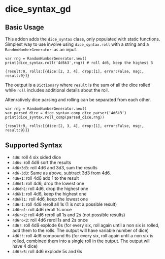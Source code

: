 # dice_syntax_gd

## Basic Usage

This addon adds the `dice_syntax` class, only populated with static functions. Simplest
way to use involve using `dice_syntax.roll` with a string and a `RandomNumberGenerator `as an input.

```
var rng = RandomNumberGenerator.new()
print(dice_syntax.roll('4d6k3',rng)) # roll 4d6, keep the highest 3
```
```
{result:9, rolls:[{dice:[2, 3, 4], drop:[1], error:False, msg:, result:9}]}
```

The output is a `Dictionary` where `result` is the sum of all the dice rolled while `roll` 
includes additional details about the roll.

Altenratively dice parsing and rolling can be separated from each other.

```
var rng = RandomNumberGenerator.new()
var parsed_dice = dice_syntax.comp_dice_parser('4d6k3')
print(dice_syntax.roll_comp(parsed_dice,rng))
```
```
{result:9, rolls:[{dice:[2, 3, 4], drop:[1], error:False, msg:, result:9}]}
```

## Supported Syntax

- `4d6`: roll 4 six sided dice
- `4d6s`: roll 4d6 sort the results
- `4d6+3d3`: roll 4d6 and 3d3, sum the results
- `4d6-3d3`: Same as above, subtract 3d3 from 4d6.
- `4d6+1`: roll 4d6 add 1 to the result
- `4d6d1`: roll 4d6, drop the lowest one
- `4d6dh1`: roll 4d6, drop the highest one
- `4d6k1`: roll 4d6, keep the highest one
- `4d6kl1:` roll 4d6, keep the lowest one
- `4d6r1`: roll 4d6 reroll all 1s (1 is not a possible result)
- `4d6ro1`: roll 4d6 reroll 1s once
- `4d6r<2`: roll 4d6 reroll all 1s and 2s (not possible results)
- `4d6ro<2`: roll 4d6 reroll1s and 2s once
- `4d6!`: roll 4d6 explode 6s (for every six, roll again until a non six is rolled, add them to the rolls. The output will have variable number of dice)
- `4d6!!`: roll 4d6 compound 6s (for every six, roll again until a non six is rolled, combined them into a single roll in the output. The output will have 4 dice)
- `4d6!>5`: roll 4d6 explode 5s and 6s
